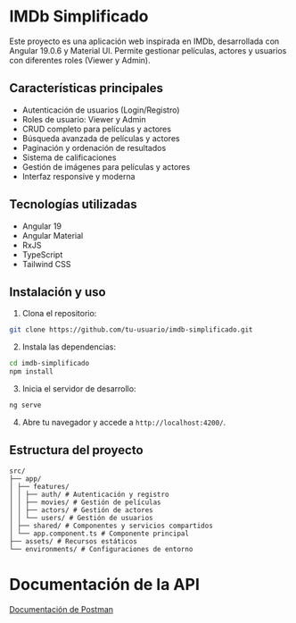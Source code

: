 # IMDb Simplificado

Este proyecto es una aplicación web inspirada en IMDb, desarrollada con Angular 19.0.6 y Material UI. Permite gestionar películas, actores y usuarios con diferentes roles (Viewer y Admin).

## Características principales

- Autenticación de usuarios (Login/Registro)
- Roles de usuario: Viewer y Admin
- CRUD completo para películas y actores
- Búsqueda avanzada de películas y actores
- Paginación y ordenación de resultados
- Sistema de calificaciones
- Gestión de imágenes para películas y actores
- Interfaz responsive y moderna

## Tecnologías utilizadas

- Angular 19
- Angular Material
- RxJS
- TypeScript
- Tailwind CSS

## Instalación y uso

1. Clona el repositorio:

```bash
git clone https://github.com/tu-usuario/imdb-simplificado.git
```

2. Instala las dependencias:

```bash
cd imdb-simplificado
npm install
```
3. Inicia el servidor de desarrollo:

```bash
ng serve
```
4. Abre tu navegador y accede a `http://localhost:4200/`.

## Estructura del proyecto

```
src/
├── app/
│ ├── features/
│ │ ├── auth/ # Autenticación y registro
│ │ ├── movies/ # Gestión de películas
│ │ ├── actors/ # Gestión de actores
│ │ └── users/ # Gestión de usuarios
│ ├── shared/ # Componentes y servicios compartidos
│ └── app.component.ts # Componente principal
├── assets/ # Recursos estáticos
└── environments/ # Configuraciones de entorno
```

# Documentación de la API
[Documentación de Postman](https://documenter.getpostman.com/view/31220407/2sAYX2LiiV)